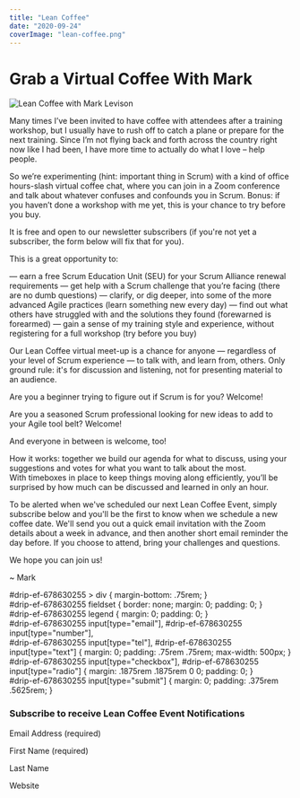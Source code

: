 ```yaml
---
title: "Lean Coffee"
date: "2020-09-24"
coverImage: "lean-coffee.png"
---
```


# Grab a Virtual Coffee With Mark

![Lean Coffee with Mark Levison](src/content/page/lean-coffee/images/lean-coffee.png)

Many times I’ve been invited to have coffee with attendees after a training workshop, but I usually have to rush off to catch a plane or prepare for the next training. Since I’m not flying back and forth across the country right now like I had been, I have more time to actually do what I love – help people.

So we’re experimenting (hint: important thing in Scrum) with a kind of office hours-slash virtual coffee chat, where you can join in a Zoom conference and talk about whatever confuses and confounds you in Scrum. Bonus: if you haven’t done a workshop with me yet, this is your chance to try before you buy.

It is free and open to our newsletter subscribers (if you're not yet a subscriber, the form below will fix that for you).

This is a great opportunity to:

— earn a free Scrum Education Unit (SEU) for your Scrum Alliance renewal requirements — get help with a Scrum challenge that you’re facing (there are no dumb questions) — clarify, or dig deeper, into some of the more advanced Agile practices (learn something new every day) — find out what others have struggled with and the solutions they found (forewarned is forearmed) — gain a sense of my training style and experience, without registering for a full workshop (try before you buy)

Our Lean Coffee virtual meet-up is a chance for anyone — regardless of your level of Scrum experience — to talk with, and learn from, others. Only ground rule: it's for discussion and listening, not for presenting material to an audience.

Are you a beginner trying to figure out if Scrum is for you? Welcome!

Are you a seasoned Scrum professional looking for new ideas to add to your Agile tool belt? Welcome!

And everyone in between is welcome, too!

How it works: together we build our agenda for what to discuss, using your suggestions and votes for what you want to talk about the most. With timeboxes in place to keep things moving along efficiently, you’ll be surprised by how much can be discussed and learned in only an hour.

To be alerted when we've scheduled our next Lean Coffee Event, simply subscribe below and you'll be the first to know when we schedule a new coffee date. We'll send you out a quick email invitation with the Zoom details about a week in advance, and then another short email reminder the day before. If you choose to attend, bring your challenges and questions.

We hope you can join us!

~ Mark

#drip-ef-678630255 > div { margin-bottom: .75rem; }<br /> #drip-ef-678630255 fieldset { border: none; margin: 0; padding: 0; }<br /> #drip-ef-678630255 legend { margin: 0; padding: 0; }<br /> #drip-ef-678630255 input\[type="email"\], #drip-ef-678630255 input\[type="number"\],<br /> #drip-ef-678630255 input\[type="tel"\], #drip-ef-678630255 input\[type="text"\] { margin: 0; padding: .75rem .75rem; max-width: 500px; }<br /> #drip-ef-678630255 input\[type="checkbox"\], #drip-ef-678630255 input\[type="radio"\] { margin: .1875rem .1875rem 0 0; padding: 0; }<br /> #drip-ef-678630255 input\[type="submit"\] { margin: 0; padding: .375rem .5625rem; }<br />

### Subscribe to receive Lean Coffee Event Notifications

Email Address (required) 

First Name (required) 

Last Name 

Website
